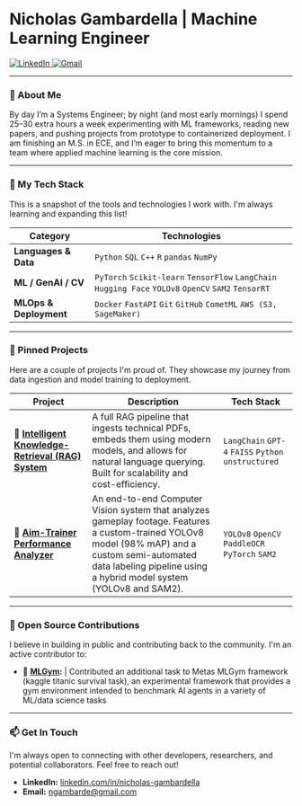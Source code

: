 # Nicholas Gambardella | Machine Learning Engineer

<p align="left">
  <a href="https://www.linkedin.com/in/nicholas-gambardella/" target="_blank">
    <img src="https://img.shields.io/badge/LinkedIn-0077B5?style=for-the-badge&logo=linkedin&logoColor=white" alt="LinkedIn">
  </a>
  <a href="mailto:ngambarde@gmail.com">
    <img src="https://img.shields.io/badge/Gmail-D14836?style=for-the-badge&logo=gmail&logoColor=white" alt="Gmail">
  </a>
</p>

---

### 👋 About Me

By day I’m a Systems Engineer; by night (and most early mornings) I spend 25–30 extra hours a week experimenting with ML frameworks, reading new papers, and pushing projects from prototype to containerized deployment. I am finishing an M.S. in ECE, and I’m eager to bring this momentum to a team where applied machine learning is the core mission.

---

### 🚀 My Tech Stack

This is a snapshot of the tools and technologies I work with. I'm always learning and expanding this list!

| **Category**           | **Technologies**                                                                                                                              |
| ---------------------- | --------------------------------------------------------------------------------------------------------------------------------------------- |
| **Languages & Data**   | `Python` `SQL` `C++` `R` `pandas` `NumPy`                                                                                                     |
| **ML / GenAI / CV**    | `PyTorch` `Scikit-learn` `TensorFlow` `LangChain` `Hugging Face` `YOLOv8` `OpenCV` `SAM2` `TensorRT`                                          |
| **MLOps & Deployment** | `Docker` `FastAPI` `Git` `GitHub` `CometML` `AWS (S3, SageMaker)`                                                                             |

---

### 📌 Pinned Projects

Here are a couple of projects I'm proud of. They showcase my journey from data ingestion and model training to deployment.

| Project                                                                | Description                                                                                                                                                                   | Tech Stack                                                             |
| ---------------------------------------------------------------------- | ----------------------------------------------------------------------------------------------------------------------------------------------------------------------------- | ---------------------------------------------------------------------- |
| 🧠 **[Intelligent Knowledge-Retrieval (RAG) System](https://github.com/Ngambarde/user-manuals-rag)** | A full RAG pipeline that ingests technical PDFs, embeds them using modern models, and allows for natural language querying. Built for scalability and cost-efficiency. | `LangChain` `GPT-4` `FAISS` `Python` `unstructured`                      |
| 🎯 **[Aim-Trainer Performance Analyzer](https://github.com/Ngambarde/aim_trainer_analysis)**       | An end-to-end Computer Vision system that analyzes gameplay footage. Features a custom-trained YOLOv8 model (98% mAP) and a custom semi-automated data labeling pipeline using a hybrid model system (YOLOv8 and SAM2). | `YOLOv8` `OpenCV` `PaddleOCR` `PyTorch` `SAM2`                        |

<!--
**ACTION REQUIRED:**
1. Update the links to point directly to your repositories.
2. For the "Quality Systems Automation" project, I recommend creating a *new, public repository* for it. You can't show the proprietary code, but you CAN:
    - Write a detailed README.md explaining the problem, your method, and the results.
    - Include a Jupyter Notebook with a *mock dataset* that demonstrates the same *type* of analysis (e.g., loading data, cleaning it, running regression). This proves your skills without revealing company data. THIS IS A VERY POWERFUL TECHNIQUE.
-->

---

### 🌱 Open Source Contributions

I believe in building in public and contributing back to the community. I'm an active contributor to:

*   💪 **[MLGym](https://github.com/facebookresearch/MLGym):** | Contributed an additional task to Metas MLGym framework (kaggle titanic survival task), an experimental framework that provides a gym environment intended to benchmark AI agents in a variety of ML/data science tasks  

---

### 📫 Get In Touch

I'm always open to connecting with other developers, researchers, and potential collaborators. Feel free to reach out!

*   **LinkedIn:** [linkedin.com/in/nicholas-gambardella](https://www.linkedin.com/in/nicholas-gambardella/)
*   **Email:** [ngambarde@gmail.com](mailto:ngambarde@gmail.com)
